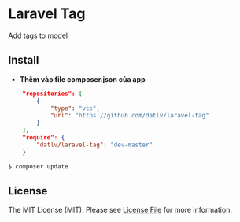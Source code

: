 # Laravel Tag
Add tags to model

## Install

* **Thêm vào file composer.json của app**
```json
	"repositories": [
        {
            "type": "vcs",
            "url": "https://github.com/datlv/laravel-tag"
        }
    ],
    "require": {
        "datlv/laravel-tag": "dev-master"
    }
```
``` bash
$ composer update
```

## License

The MIT License (MIT). Please see [License File](LICENSE.md) for more information.
